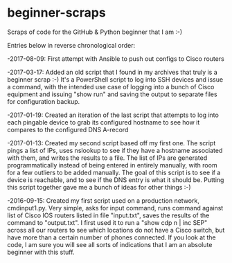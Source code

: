# beginner-scraps
Scraps of code for the GitHub & Python beginner that I am :-) 

Entries below in reverse chronological order:

-2017-08-09: First attempt with Ansible to push out configs to Cisco routers

-2017-03-17: Added an old script that I found in my archives that truly is a beginner scrap :-) It's a PowerShell script to log into SSH devices and issue a command, with the intended use case of logging into a bunch of Cisco equipment and issuing "show run" and saving the output to separate files for configuration backup.

-2017-01-19: Created an iteration of the last script that attempts to log into each pingable device to grab its configured hostname to see how it compares to the configured DNS A-record

-2017-01-13: Created my second script based off my first one. The script pings a list of IPs, uses nslookup to see if they have a hostname associated with them, and writes the results to a file. The list of IPs are generated programmatically instead of being entered in entirely manually, with room for a few outliers to be added manually. The goal of this script is to see if a device is reachable, and to see if the DNS entry is what it should be. Putting this script together gave me a bunch of ideas for other things :-)

-2016-09-15: Created my first script used on a production network, cmdinput1.py. Very simple, asks for input command, runs command against list of Cisco IOS routers listed in file "input.txt", saves the results of the command to "output.txt". I first used it to run a "show cdp n | inc SEP" across all our routers to see which locations do not have a Cisco switch, but have more than a certain number of phones connected. If you look at the code, I am sure you will see all sorts of indications that I am an absolute beginner with this stuff.
